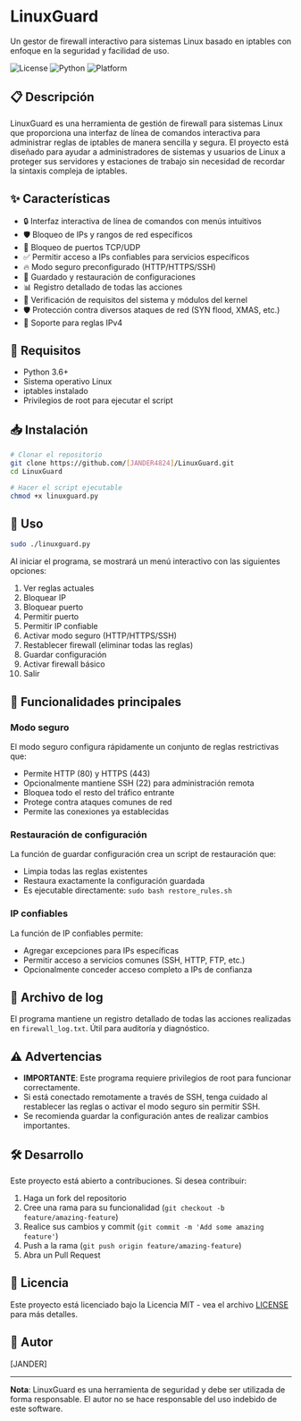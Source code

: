 # LinuxGuard

Un gestor de firewall interactivo para sistemas Linux basado en iptables con enfoque en la seguridad y facilidad de uso.

![License](https://img.shields.io/badge/License-MIT-green.svg)
![Python](https://img.shields.io/badge/Python-3.6+-blue.svg)
![Platform](https://img.shields.io/badge/Platform-Linux-orange.svg)

## 📋 Descripción

LinuxGuard es una herramienta de gestión de firewall para sistemas Linux que proporciona una interfaz de línea de comandos interactiva para administrar reglas de iptables de manera sencilla y segura. El proyecto está diseñado para ayudar a administradores de sistemas y usuarios de Linux a proteger sus servidores y estaciones de trabajo sin necesidad de recordar la sintaxis compleja de iptables.

## ✨ Características

- 🔒 Interfaz interactiva de línea de comandos con menús intuitivos
- 🛡️ Bloqueo de IPs y rangos de red específicos
- 🚫 Bloqueo de puertos TCP/UDP
- ✅ Permitir acceso a IPs confiables para servicios específicos
- 🔥 Modo seguro preconfigurado (HTTP/HTTPS/SSH)
- 💾 Guardado y restauración de configuraciones
- 📊 Registro detallado de todas las acciones
- 🔄 Verificación de requisitos del sistema y módulos del kernel
- 🛡️ Protección contra diversos ataques de red (SYN flood, XMAS, etc.)
- 📌 Soporte para reglas IPv4

## 🔧 Requisitos

- Python 3.6+
- Sistema operativo Linux
- iptables instalado
- Privilegios de root para ejecutar el script

## 📥 Instalación

```bash
# Clonar el repositorio
git clone https://github.com/[JANDER4824]/LinuxGuard.git
cd LinuxGuard

# Hacer el script ejecutable
chmod +x linuxguard.py
```

## 🚀 Uso

```bash
sudo ./linuxguard.py
```

Al iniciar el programa, se mostrará un menú interactivo con las siguientes opciones:

1. Ver reglas actuales
2. Bloquear IP
3. Bloquear puerto
4. Permitir puerto
5. Permitir IP confiable
6. Activar modo seguro (HTTP/HTTPS/SSH)
7. Restablecer firewall (eliminar todas las reglas)
8. Guardar configuración
9. Activar firewall básico
0. Salir

## 🔑 Funcionalidades principales

### Modo seguro

El modo seguro configura rápidamente un conjunto de reglas restrictivas que:
- Permite HTTP (80) y HTTPS (443)
- Opcionalmente mantiene SSH (22) para administración remota
- Bloquea todo el resto del tráfico entrante
- Protege contra ataques comunes de red
- Permite las conexiones ya establecidas

### Restauración de configuración

La función de guardar configuración crea un script de restauración que:
- Limpia todas las reglas existentes
- Restaura exactamente la configuración guardada
- Es ejecutable directamente: `sudo bash restore_rules.sh`

### IP confiables

La función de IP confiables permite:
- Agregar excepciones para IPs específicas
- Permitir acceso a servicios comunes (SSH, HTTP, FTP, etc.)
- Opcionalmente conceder acceso completo a IPs de confianza

## 📝 Archivo de log

El programa mantiene un registro detallado de todas las acciones realizadas en `firewall_log.txt`. Útil para auditoría y diagnóstico.

## ⚠️ Advertencias

- **IMPORTANTE**: Este programa requiere privilegios de root para funcionar correctamente.
- Si está conectado remotamente a través de SSH, tenga cuidado al restablecer las reglas o activar el modo seguro sin permitir SSH.
- Se recomienda guardar la configuración antes de realizar cambios importantes.

## 🛠️ Desarrollo

Este proyecto está abierto a contribuciones. Si desea contribuir:

1. Haga un fork del repositorio
2. Cree una rama para su funcionalidad (`git checkout -b feature/amazing-feature`)
3. Realice sus cambios y commit (`git commit -m 'Add some amazing feature'`)
4. Push a la rama (`git push origin feature/amazing-feature`)
5. Abra un Pull Request

## 📄 Licencia

Este proyecto está licenciado bajo la Licencia MIT - vea el archivo [LICENSE](LICENSE) para más detalles.

## 👤 Autor

[JANDER]

---

**Nota**: LinuxGuard es una herramienta de seguridad y debe ser utilizada de forma responsable. El autor no se hace responsable del uso indebido de este software.
